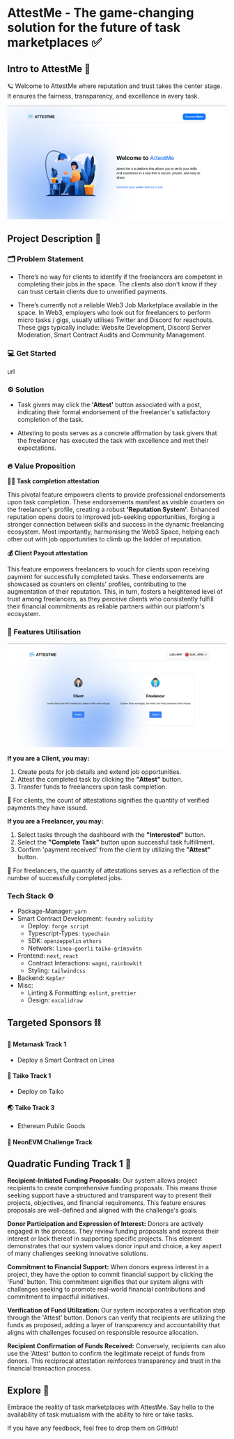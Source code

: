 # AttestMe - The game-changing solution for the future of task marketplaces ✅


## Intro to AttestMe 💯

🪐 Welcome to AttestMe where reputation and trust takes the center stage. It ensures the fairness, transparency, and excellence in every task.

![](public/landingpage.png)


## Project Description 🌟

### 🗂️ Problem Statement

- There’s no way for clients to identify if the freelancers are competent in completing their jobs in the space. The clients also don't know if they can trust certain clients due to unverified payments.

- There’s currently not a reliable Web3 Job Marketplace available in the space. In Web3, employers who look out for freelancers to perform micro tasks / gigs, usually utilises Twitter and Discord for reachouts. These gigs typically include: Website Development, Discord Server Moderation, Smart Contract Audits and Community Management.


### 💻 Get Started
url


### ⚙️ Solution 

- Task givers may click the **'Attest'** button associated with a post, indicating their formal endorsement of the freelancer's satisfactory completion of the task.

- Attesting to posts serves as a concrete affirmation by task givers that the freelancer has executed the task with excellence and met their expectations.


### 🔥 Value Proposition

**👍🏼 Task completion attestation**

This pivotal feature empowers clients to provide professional endorsements upon task completion. These endorsements manifest as visible counters on the freelancer's profile, creating a robust **'Reputation System'**.
Enhanced reputation opens doors to improved job-seeking opportunities, forging a stronger connection between skills and success in the dynamic freelancing ecosystem.
Most importantly, harmonising the Web3 Space, helping each other out with job opportunities to climb up the ladder of reputation.

**💰 Client Payout attestation**

This feature empowers freelancers to vouch for clients upon receiving payment for successfully completed tasks. These endorsements are showcased as counters on clients' profiles, contributing to the augmentation of their reputation. This, in turn, fosters a heightened level of trust among freelancers, as they perceive clients who consistently fulfill their financial commitments as reliable partners within our platform's ecosystem.


### 📎 Features Utilisation

![](public/selection.png)

**If you are a Client, you may:**
1. Create posts for job details and extend job opportunities.
2. Attest the completed task by clicking the **"Attest"** button.
3. Transfer funds to freelancers upon task completion.

💎 For clients, the count of attestations signifies the quantity of verified payments they have issued.

**If you are a Freelancer, you may:**
1. Select tasks through the dashboard with the **"Interested"** button.
2. Select the **"Complete Task"** button upon successful task fulfillment.
3. Confirm 'payment received' from the client by utilizing the **"Attest"** button.

💎 For freelancers, the quantity of attestations serves as a reflection of the number of successfully completed jobs.


### **Tech Stack ⚙️**

- Package-Manager: `yarn`
- Smart Contract Development: `foundry` `solidity`
  - Deploy: `forge script`
  - Typescript-Types: `typechain`
  - SDK: `openzeppelin` `ethers`
  - Network: `linea-goerli` `taiko-grímsvötn`
- Frontend: `next`, `react`
  - Contract Interactions: `wagmi`, `rainbowkit`
  - Styling: `tailwindcss`
- Backend: `Kepler`
- Misc:
  - Linting & Formatting: `eslint`, `prettier`
  - Design: `excalidraw`

## **Targeted Sponsors ⛓️**

#### **🦊 Metamask Track 1**
- Deploy a Smart Contract on Linea 

#### **👷 Taiko Track 1**
- Deploy on Taiko 

#### **🌏 Taiko Track 3**
- Ethereum Public Goods

#### **🧩 NeonEVM Challenge Track**


## **Quadratic Funding Track 1 🔰**

**Recipient-Initiated Funding Proposals:** Our system allows project recipients to create comprehensive funding proposals. This means those seeking support have a structured and transparent way to present their projects, objectives, and financial requirements. This feature ensures proposals are well-defined and aligned with the challenge's goals.

**Donor Participation and Expression of Interest:** Donors are actively engaged in the process. They review funding proposals and express their interest or lack thereof in supporting specific projects. This element demonstrates that our system values donor input and choice, a key aspect of many challenges seeking innovative solutions.

**Commitment to Financial Support:** When donors express interest in a project, they have the option to commit financial support by clicking the 'Fund' button. This commitment signifies that our system aligns with challenges seeking to promote real-world financial contributions and commitment to impactful initiatives.

**Verification of Fund Utilization:** Our system incorporates a verification step through the 'Attest' button. Donors can verify that recipients are utilizing the funds as proposed, adding a layer of transparency and accountability that aligns with challenges focused on responsible resource allocation.

**Recipient Confirmation of Funds Received:** Conversely, recipients can also use the 'Attest' button to confirm the legitimate receipt of funds from donors. This reciprocal attestation reinforces transparency and trust in the financial transaction process.

## **Explore** 💭
Embrace the reality of task marketplaces with AttestMe. Say hello to the availability of task mutualism with the ability to hire or take tasks.

If you have any feedback, feel free to drop them on GitHub!

